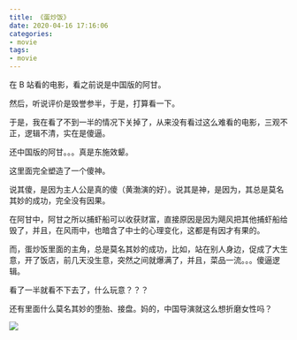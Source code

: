 ```yaml
---
title: 《蛋炒饭》
date: 2020-04-16 17:16:06
categories:
- movie
tags:
- movie
---
```

在 B 站看的电影，看之前说是中国版的阿甘。

然后，听说评价是毁誉参半，于是，打算看一下。

<!-- more -->

于是，我在看了不到一半的情况下关掉了，从来没有看过这么难看的电影，三观不正，逻辑不清，实在是傻逼。

还中国版的阿甘。。。真是东施效颦。

这里面完全塑造了一个傻神。

说其傻，是因为主人公是真的傻（黄渤演的好）。说其是神，是因为，其总是莫名其妙的成功，完全没有因果。

在阿甘中，阿甘之所以捕虾船可以收获财富，直接原因是因为飓风把其他捕虾船给毁了，并且，在风雨中，也暗含了中士的心理变化，这都是有因才有果的。

而，蛋炒饭里面的主角，总是莫名其妙的成功，比如，站在别人身边，促成了大生意，开了饭店，前几天没生意，突然之间就爆满了，并且，菜品一流。。。傻逼逻辑。

看了一半就看不下去了，什么玩意？？？

还有里面什么莫名其妙的堕胎、接盘。妈的，中国导演就这么想折磨女性吗？

![](/images/movie/30.png)
